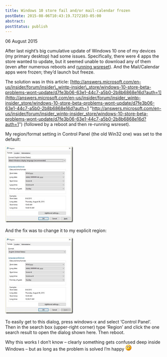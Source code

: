 ```yaml
---
title: Windows 10 store fail and/or mail-calendar frozen
postDate: 2015-08-06T10:43:19.7272103-05:00
abstract: 
postStatus: publish
---
```

06 August 2015

After last night’s big cumulative update of Windows 10 one of my devices (my primary desktop) had some issues. Specifically, there were 4 apps the store wanted to update, but it seemed unable to download any of them (even after numerous reboots and [running wsreset](http://www.lhotka.net/weblog/FixingWindows10StoreIssues.aspx)). And the Mail/Calendar apps were frozen; they’d launch but freeze.

The solution was in this article: [http://answers.microsoft.com/en-us/insider/forum/insider\_wintp-insider\_store/windows-10-store-beta-problems-wont-update/d7fe3b06-63e1-44c7-a5b0-2b8b6868e16d?auth=1](http://answers.microsoft.com/en-us/insider/forum/insider_wintp-insider_store/windows-10-store-beta-problems-wont-update/d7fe3b06-63e1-44c7-a5b0-2b8b6868e16d?auth=1 "http://answers.microsoft.com/en-us/insider/forum/insider_wintp-insider_store/windows-10-store-beta-problems-wont-update/d7fe3b06-63e1-44c7-a5b0-2b8b6868e16d?auth=1") (followed by a reboot and then re-running wsreset).

My region/format setting in Control Panel (the old Win32 one) was set to the default:

[![region-start](binary/Windows-Live-Writer/Windows-10-store-fail-andor-mail-calenda_9556/region-start_thumb.jpg "region-start")](binary/Windows-Live-Writer/Windows-10-store-fail-andor-mail-calenda_9556/region-start_2.jpg)

And the fix was to change it to my explicit region:

[![region-fixed](binary/Windows-Live-Writer/Windows-10-store-fail-andor-mail-calenda_9556/region-fixed_thumb.jpg "region-fixed")](binary/Windows-Live-Writer/Windows-10-store-fail-andor-mail-calenda_9556/region-fixed_2.jpg)

To easily get to this dialog, press windows-x and select ‘Control Panel’. Then in the search box (upper-right corner) type ‘Region’ and click the one search result to open the dialog shown here. Then reboot.

Why this works I don’t know – clearly something gets confused deep inside Windows – but as long as the problem is solved I’m happy ![Smile](binary/Windows-Live-Writer/Windows-10-store-fail-andor-mail-calenda_9556/wlEmoticon-smile_2.png)
